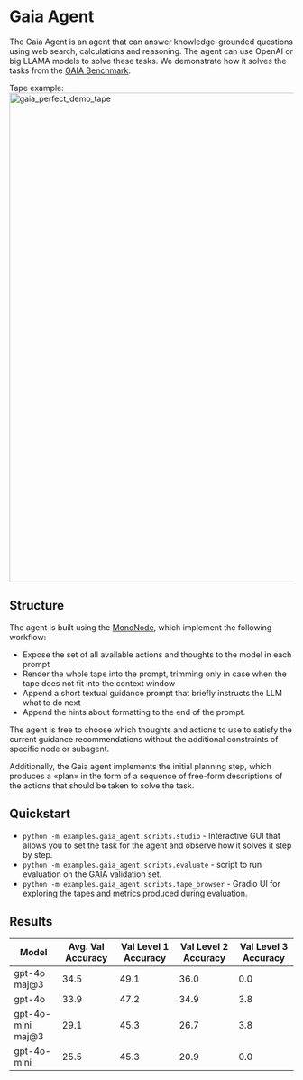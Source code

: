 # Gaia Agent
The Gaia Agent is an agent that can answer knowledge-grounded questions using web search, calculations and reasoning. The agent can use OpenAI or big LLAMA models to solve these tasks. We demonstrate how it solves the tasks from the [GAIA Benchmark](https://huggingface.co/spaces/gaia-benchmark/leaderboard).

Tape example:  
<img width="867" alt="gaia_perfect_demo_tape" src="https://github.com/user-attachments/assets/a81c22d8-9cf5-42c4-a390-933108753966">



## Structure
The agent is built using the [MonoNode](../../tapeagents/nodes.py), which implement the following workflow:
- Expose the set of all available actions and thoughts to the model in each prompt
- Render the whole tape into the prompt, trimming only in case when the tape does not fit into the context window
- Append a short textual guidance prompt that briefly instructs the LLM what to do next
- Append the hints about formatting to the end of the prompt.

The agent is free to choose which thoughts and actions to use to satisfy the current guidance recommendations without the additional constraints of specific node or subagent.

Additionally, the Gaia agent implements the initial planning step, which produces a «plan» in the form of a sequence of free-form descriptions of the actions that should be taken to solve the task.

## Quickstart
- `python -m examples.gaia_agent.scripts.studio` - Interactive GUI that allows you to set the task for the agent and observe how it solves it step by step.
- `python -m examples.gaia_agent.scripts.evaluate` - script to run evaluation on the GAIA validation set.
- `python -m examples.gaia_agent.scripts.tape_browser` - Gradio UI for exploring the tapes and metrics produced during evaluation.

## Results
| Model | Avg. Val Accuracy | Val Level 1 Accuracy|  Val Level 2 Accuracy |  Val Level 3 Accuracy |
| --- | --- |  --- | --- | --- |
| gpt-4o maj@3 | 34.5 | 49.1 | 36.0 | 0.0 |
| gpt-4o | 33.9 | 47.2 | 34.9 | 3.8 |
| gpt-4o-mini maj@3 | 29.1 | 45.3 | 26.7 | 3.8 |
| gpt-4o-mini | 25.5 | 45.3 | 20.9 | 0.0 |
